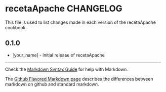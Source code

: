 recetaApache CHANGELOG
======================

This file is used to list changes made in each version of the recetaApache cookbook.

0.1.0
-----
- [your_name] - Initial release of recetaApache

- - -
Check the [Markdown Syntax Guide](http://daringfireball.net/projects/markdown/syntax) for help with Markdown.

The [Github Flavored Markdown page](http://github.github.com/github-flavored-markdown/) describes the differences between markdown on github and standard markdown.
